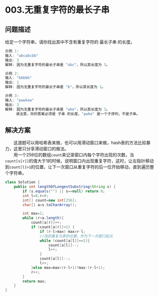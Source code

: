 # 003.无重复字符的最长子串

## 问题描述

给定一个字符串，请你找出其中不含有重复字符的 最长子串 的长度。  

```c
示例 1:
输入: "abcabcbb"
输出: 3
解释: 因为无重复字符的最长子串是 "abc"，所以其长度为 3。

示例 2:
输入: "bbbbb"
输出: 1
解释: 因为无重复字符的最长子串是 "b"，所以其长度为 1。

示例 3:
输入: "pwwkew"
输出: 3
解释: 因为无重复字符的最长子串是 "wke"，所以其长度为 3。
     请注意，你的答案必须是 子串 的长度，"pwke" 是一个子序列，不是子串。
```

## 解决方案

&emsp;&emsp;这道题可以用哈希表来做，也可以用滑动窗口来做，hash表的方法比较暴力，这里只分享滑动窗口的做法。  
&emsp;&emsp;用一个256位的数组`count`来记录窗口内每个字符出现的次数，当`count[s[r]]`的值大于1的时候，说明窗口内出现重复字符，这时，让左指针移动到`count[l]>1`的位置，让下一次窗口从重复字符的后一位开始移动，直到遍历整个字符串。

```java
class Solution {
    public int lengthOfLongestSubstring(String s) {
        if (s.equals("") || s==null) return 0;
        int l=0,r=0;
        int[] count=new int[256];
        char[] a=s.toCharArray();

        int max=1;
        while (r<a.length){
            count[a[r]]++;
            if (count[a[r]]>1) {
                if (r-l>max) max=r-l;
                //找到重复元素的位置，作为下一次窗口起点
                while (count[a[l]]==1){
                    count[a[l]]--;
                    l++;
                }
                count[a[l]]--;
                l++;
            }else max=max>(r-l+1)?max:(r-l+1);
            r++;
        }
        return max;
    }
}
```